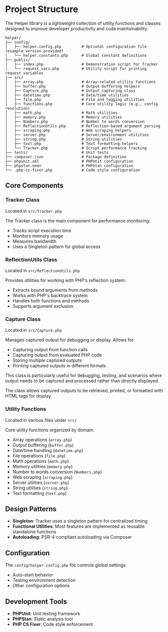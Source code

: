 # Project Structure

The Helper library is a lightweight collection of utility functions and classes designed to improve developer productivity and code maintainability.

```
helper/
├── config/
│   ├── helper.config.php         # Optional configuration file (example version provided)
│   └── helper.constants.php      # Global constant definitions
├── public/
│   ├── index.php                 # Demonstration script for Tracker
│   └── request_vars.php          # Utility script for printing request variables
├── src/
│   ├── array.php                 # Array-related utility functions
│   ├── buffer.php                # Output buffering helpers
│   ├── Capture.php               # Output capturing class
│   ├── datetime.php              # Date/time utilities
│   ├── file.php                  # File and logging utilities
│   ├── functions.php             # Core utility logic (e.g., config resolution)
│   ├── math.php                  # Math utilities
│   ├── memory.php                # Memory utilities
│   ├── Numbers.php               # Number to words conversion
│   ├── ReflectionUtils.php       # Reflection-based argument parsing
│   ├── scraping.php              # Web scraping helpers
│   ├── server.php                # Server/environment utilities
│   ├── string.php                # String utilities
│   ├── text.php                  # Text formatting helpers
│   └── Tracker.php               # Script performance tracking
├── tests/                        # Unit tests
├── composer.json                 # Package definition
├── phpunit.xml                   # PHPUnit configuration
├── phpstan.neon                  # PHPStan configuration
└── .php-cs-fixer.php             # Code style configuration
```

## Core Components

### Tracker Class
Located in `src/Tracker.php`

The Tracker class is the main component for performance monitoring:
- Tracks script execution time
- Monitors memory usage
- Measures bandwidth
- Uses a Singleton pattern for global access

### ReflectionUtils Class
Located in `src/ReflectionUtils.php`

Provides utilities for working with PHP's reflection system:
- Extracts bound arguments from methods
- Works with PHP's backtrace system
- Handles both functions and methods
- Supports argument exclusion

### Capture Class
Located in `src/Capture.php`

Manages captured output for debugging or display. Allows for:

- Capturing output from function calls
- Capturing output from evaluated PHP code
- Storing multiple captured outputs
- Printing captured outputs in different formats

This class is particularly useful for debugging, testing, and scenarios where output needs to be captured and processed rather than directly displayed.

The class allows captured outputs to be retrieved, printed, or formatted with HTML tags for display.

### Utility Functions
Located in various files under `src/`

Core utility functions organized by domain:
- Array operations (`array.php`)
- Output buffering (`buffer.php`)
- Date/time handling (`datetime.php`)
- File operations (`file.php`)
- Math operations (`math.php`)
- Memory utilities (`memory.php`)
- Number to words conversion (`Numbers.php`)
- Web scraping (`scraping.php`)
- Server utilities (`server.php`)
- String utilities (`string.php`)
- Text formatting (`text.php`)

## Design Patterns

- **Singleton**: Tracker uses a singleton pattern for centralized timing
- **Functional Utilities**: Most features are implemented as reusable standalone functions
- **Autoloading**: PSR-4 compliant autoloading via Composer

## Configuration

The `config/helper.config.php` file controls global settings:
- Auto-start behavior
- Testing environment detection
- Other configuration options

## Development Tools

- **PHPUnit**: Unit testing framework
- **PHPStan**: Static analysis tool
- **PHP CS Fixer**: Code style enforcement